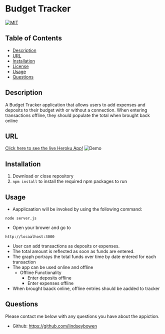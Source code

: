 # Budget Tracker
[![MIT](https://img.shields.io/badge/License-MIT-yellow.svg)](https://opensource.org/licenses/MIT)
## Table of Contents
* [Description](#description)
* [URL](#url)
* [Installation](#installation)
* [License](#license)
* [Usage](#usage)
* [Questions](#questions)
## Description 
A Budget Tracker application that allows users to add expenses and deposits to their budget with or without a connection. When entering transactions offline, they should populate the total when brought back online
## URL
[Click here to see the live Heroku App!]()
![Demo]()
## Installation
1. Download or close repository 
2. ```npm install``` to install the required npm packages to run 
## Usage
* Aapplicaation will be invoked by using the following command:
```
node server.js
```
* Open your brower and go to 
```
http://locaalhost:3000
```
* User can add transactions as deposits or expenses.
* The total amount is reflected as soon as funds are entered.
* The graph portrays the total funds over time by date entered for each transaction
* The app can be used online and offline
    * Offline Functionality 
        * Enter deposits offline 
        * Enter expenses offline
* When brought baack online, offline entries should be aadded to tracker

## Questions
Please contact me below with any questions you have about the appiction.
* Github: https://github.com/lindseybowen
